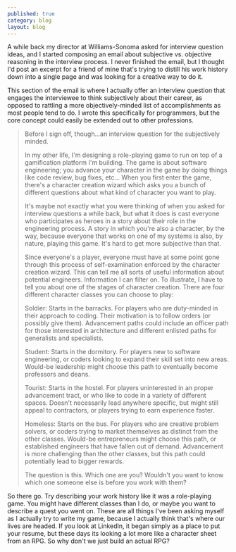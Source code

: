 ```yaml
---
published: true
category: blog
layout: blog
---
```


A while back my director at Williams-Sonoma asked for interview question ideas, and I started composing an email about subjective vs. objective reasoning in the interview process. I never finished the email, but I thought I'd post an excerpt for a friend of mine that's trying to distill his work history down into a single page and was looking for a creative way to do it.

This section of the email is where I actually offer an interview question that engages the interviewee to think subjectively about their career, as opposed to rattling a more objectively-minded list of accomplishments as most people tend to do. I wrote this specifically for programmers, but the core concept could easily be extended out to other professions.

> Before I sign off, though...an interview question for the subjectively minded.
> 
> In my other life, I'm designing a role-playing game to run on top of a gamification platform I'm building. The game is about software engineering; you advance your character in the game by doing things like code review, bug fixes, etc... When you first enter the game, there's a character creation wizard which asks you a bunch of different questions about what kind of character you want to play.
> 
> It's maybe not exactly what you were thinking of when you asked for interview questions a while back, but what it does is cast everyone who participates as heroes in a story about their role in the engineering process. A story in which you're also a character, by the way, because everyone that works on one of my systems is also, by nature, playing this game. It's hard to get more subjective than that.
> 
> Since everyone's a player, everyone must have at some point gone through this process of self-examination enforced by the character creation wizard. This can tell me all sorts of useful information about potential engineers. Information I can filter on. To illustrate, I have to tell you about one of the stages of character creation. There are four different character classes you can choose to play:
> 
>    Soldier: Starts in the barracks. For players who are duty-minded in their approach to coding. Their motivation is to follow orders (or possibly give them). Advancement paths could include an officer path for those interested in architecture and different enlisted paths for generalists and specialists.
> 
>    Student: Starts in the dormitory. For players new to software engineering, or coders looking to expand their skill set into new areas. Would-be leadership might choose this path to eventually become professors and deans.
> 
>    Tourist: Starts in the hostel. For players uninterested in an proper advancement tract, or who like to code in a variety of different spaces. Doesn't necessarily lead anywhere specific, but might still appeal to contractors, or players trying to earn experience faster.
> 
>    Homeless: Starts on the bus. For players who are creative problem solvers, or coders trying to market themselves as distinct from the other classes. Would-be entrepreneurs might choose this path, or established engineers that have fallen out of demand. Advancement is more challenging than the other classes, but this path could potentially lead to bigger rewards.
> 
> The question is this. Which one are you? Wouldn't you want to know which one someone else is before you work with them?

So there go. Try describing your work history like it was a role-playing game. You might have different classes than I do, or maybe you want to describe a quest you went on. These are all things I've been asking myself as I actually try to write my game, because I actually think that's where our lives are headed. If you look at LinkedIn, it began simply as a place to put your resume, but these days its looking a lot more like a character sheet from an RPG. So why don't we just build an actual RPG?
